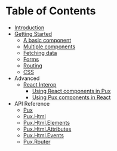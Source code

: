 # Table of Contents

- [Introduction](/README.md)
- [Getting Started](/docs/getting-started.md)
  - [A basic component](/docs/components.md)
  - [Multiple components](/docs/multiple-components.md)
  - [Fetching data](/docs/fetching-data.md)
  - [Forms](/docs/form-data.md)
  - [Routing](/docs/routing.md)
  - [CSS](/docs/css.md)
- Advanced
  - [React Interop](/docs/react-interop.md)
    - [Using React components in Pux](/docs/react-interop/using-react-components-in-pux.md)
    - [Using Pux components in React](/docs/react-interop/using-pux-components-in-react.md)
- API Reference
  - [Pux](/docs/API/Pux.md)
  - [Pux.Html](/docs/API/Pux/Html.md)
  - [Pux.Html.Elements](/docs/API/Pux/Html/Elements.md)
  - [Pux.Html.Attributes](/docs/API/Pux/Html/Attributes.md)
  - [Pux.Html.Events](/docs/API/Pux/Html/Events.md)
  - [Pux.Router](/docs/API/Pux/Router.md)
